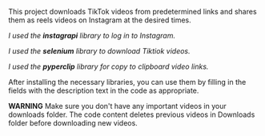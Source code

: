 This project downloads TikTok videos from predetermined links and shares them as reels videos on Instagram at the desired times.


*I used the **instagrapi** library to log in to Instagram.*

*I used the **selenium** library to download Tiktiok videos.*

*I used the **pyperclip** library for copy to clipboard video links.*


After installing the necessary libraries, you can use them by filling in the fields with the description text in the code as appropriate.

**WARNING** Make sure you don't have any important videos in your downloads folder. The code content deletes previous videos in Downloads folder before downloading new videos.
